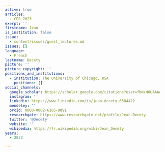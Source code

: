 ```yaml
---
active: true
articles:
  - CER_2023
exerpt: ''
firstname: Jean
is_institution: false
issue:
  - content/issues/guest_lectures.md
issues: []
language:
  - French
lastname: Decety
picture: ''
picture_copyright: ''
positions_and_institutions:
  - institution: The University of Chicago, USA
    positions: []
social_channels:
  google_scholar: https://scholar.google.com/citations?user=fbNxH6UAAAAJ&hl=en
  instagram: ''
  linkedin: https://www.linkedin.com/in/jean-decety-6504422
  mendeley: ''
  orcid: 0000-0002-6165-9891
  researchgate: https://www.researchgate.net/profile/Jean-Decety
  twitter: '@Decety'
  website: ''
  wikipedia: https://fr.wikipedia.org/wiki/Jean_Decety
years:
  - 2023

---
```

